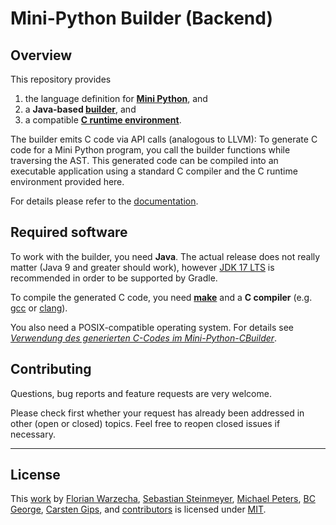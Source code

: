 # Mini-Python Builder (Backend)

## Overview

This repository provides

1.  the language definition for **[Mini Python]**, and
2.  a **Java-based [builder]**, and
3.  a compatible **[C runtime environment]**.

The builder emits C code via API calls (analogous to LLVM): To generate C code for a Mini
Python program, you call the builder functions while traversing the AST. This generated
code can be compiled into an executable application using a standard C compiler and the
C runtime environment provided here.

For details please refer to the [documentation].

[Mini Python]: docs/syntax_definition.md
[builder]: src/main/java/CBuilder/
[C runtime environment]: c-runtime/
[documentation]: docs/readme.md


## Required software

To work with the builder, you need **Java**. The actual release does not really matter
(Java 9 and greater should work), however [JDK 17 LTS] is recommended in order to be
supported by Gradle.

To compile the generated C code, you need **[make]** and a **C compiler** (e.g. [gcc] or
[clang]).

You also need a POSIX-compatible operating system. For details see
_[Verwendung des generierten C-Codes im Mini-Python-CBuilder]_.

[JDK 17 LTS]: https://openjdk.org/projects/jdk/17/
[make]: https://www.gnu.org/software/make/
[gcc]: https://gcc.gnu.org/
[clang]: https://clang.llvm.org/
[Verwendung des generierten C-Codes im Mini-Python-CBuilder]: docs/usage_generated_code.md


## Contributing

Questions, bug reports and feature requests are very welcome.

Please check first whether your request has already been addressed in other (open or closed)
topics. Feel free to reopen closed issues if necessary.


---

## License

This [work](https://github.com/Compiler-CampusMinden/Mini-Python-Builder) by
[Florian Warzecha](https://github.com/liketechnik),
[Sebastian Steinmeyer](https://github.com/CrappyAlgorithm),
[Michael Peters](https://github.com/mpeters4),
[BC George](https://github.com/bcg7),
[Carsten Gips](https://github.com/cagix), and
[contributors](https://github.com/Compiler-CampusMinden/Mini-Python-Builder/graphs/contributors)
is licensed under [MIT](LICENSE.md).
